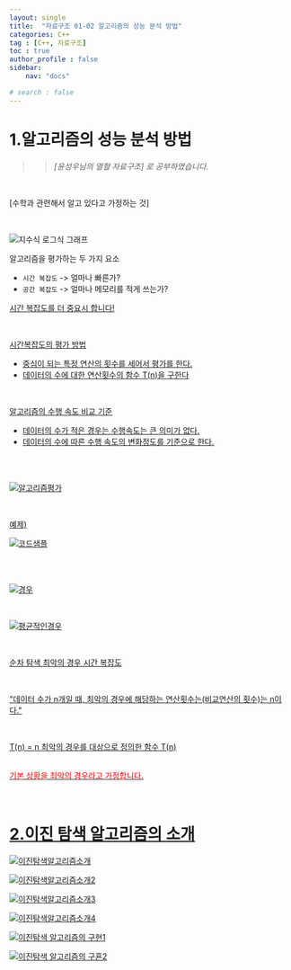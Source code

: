 ```yaml
---
layout: single
title:  "자료구조 01-02 알고리즘의 성능 분석 방법"
categories: C++
tag : [C++, 자료구조]
toc : true
author_profile : false
sidebar:
    nav: "docs"

# search : false
---
```




# 1.알고리즘의 성능 분석 방법


>> *[윤성우님의 열혈 자료구조] 로 공부하였습니다.*

<br>



[수학과 관련해서 알고 있다고 가정하는 것]


<br>

![지수식 로그식 그래프](https://github.com/namchanwoo/namchanwoo.github.io/blob/master/images/2023-02-02-First/Math.png?raw=true)



알고리즘을 평가하는 두 가지 요소

* `시간 복잡도` -> 얼마나 빠른가?
* `공간 복잡도` -> 얼마나 메모리를 적게 쓰는가?

<u>시간 복잡도를 더 중요시 합니다!<u>

<br>




시간복잡도의 평가 방법

* 중심이 되는 특정 연산의 횟수를 세어서 평가를 한다.
* 데이터의 수에 대한 연산횟수의 함수 T(n)을 구한다


<br>


알고리즘의 수행 속도 비교 기준
* 데이터의 수가 적은 경우는 수행속도는 큰 의미가 없다.
* 데이터의 수에 따른 수행 속도의 변화정도를 기준으로 한다.

<br>
<br>

![알고리즘평가](https://github.com/namchanwoo/namchanwoo.github.io/blob/master/images/2023-02-02-First/%EC%95%8C%EA%B3%A0%EB%A6%AC%EC%A6%98%ED%8F%89%EA%B0%80.png?raw=true)




<br>

예제)

![코드샘플](https://github.com/namchanwoo/namchanwoo.github.io/blob/master/images/2023-02-02-First/codeSample1.png?raw=true)

<br> 



<br>

![경우](D:\MyBlog\namchanwoo.github.io\images\2023-02-02-First\경우.png)


<br>


![평균적인경우](D:\MyBlog\namchanwoo.github.io\images\2023-02-02-First\평균적인경우.png)



<br>

순차 탐색 최악의 경우 시간 복잡도

<br>


"데이터 수가 n개일 때, 최악의 경우에 해당하는 연산횟수는(비교연산의 횟수)는 n이다."

<br>

T(n) = n  최악의 경우를 대상으로 정의한 함수 T(n)



<br>
<span style="color:red">기본 상황을 최악의 경우라고 가정합니다.</span>  




<br>
<br>
<br>

# 2.이진 탐색 알고리즘의 소개

![이진탐색알고리즘소개](https://github.com/namchanwoo/namchanwoo.github.io/blob/master/images/2023-02-02-First/%EC%9D%B4%EC%A7%84%20%ED%83%90%EC%83%89%20%EC%95%8C%EA%B3%A0%EB%A6%AC%EC%A6%98%EC%9D%98%20%EC%86%8C%EA%B0%9C.png?raw=true)


![이진탐색알고리즘소개2](https://github.com/namchanwoo/namchanwoo.github.io/blob/master/images/2023-02-02-First/%EC%9D%B4%EC%A7%84%20%ED%83%90%EC%83%89%20%EC%95%8C%EA%B3%A0%EB%A6%AC%EC%A6%982.png?raw=true)



![이진탐색알고리즘소개3](https://github.com/namchanwoo/namchanwoo.github.io/blob/master/images/2023-02-02-First/%EC%9D%B4%EC%A7%84%20%ED%83%90%EC%83%89%20%EC%95%8C%EA%B3%A0%EB%A6%AC%EC%A6%983.png?raw=true)




![이진탐색알고리즘소개4](https://github.com/namchanwoo/namchanwoo.github.io/blob/master/images/2023-02-02-First/%EC%9D%B4%EC%A7%84%20%ED%83%90%EC%83%89%20%EC%95%8C%EA%B3%A0%EB%A6%AC%EC%A6%984.png?raw=true)



![이진탐색 알고리즘의 구현1](https://github.com/namchanwoo/namchanwoo.github.io/blob/master/images/2023-02-02-First/%EC%9D%B4%EC%A7%84%ED%83%90%EC%83%89%EC%95%8C%EA%B3%A0%EB%A6%AC%EC%A6%98%EC%9D%98%EA%B5%AC%ED%98%841.png?raw=true)


![이진탐색 알고리즘의 구횬2](https://github.com/namchanwoo/namchanwoo.github.io/blob/master/images/2023-02-02-First/%EC%9D%B4%EC%A7%84%ED%83%90%EC%83%89%EC%95%8C%EA%B3%A0%EB%A6%AC%EC%A6%98%EC%9D%98%EA%B5%AC%ED%98%842.png?raw=true)
